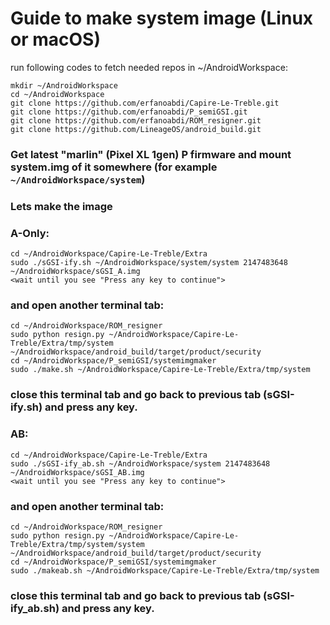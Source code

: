 # Guide to make system image (Linux or macOS)
run following codes to fetch needed repos in ~/AndroidWorkspace:
```
mkdir ~/AndroidWorkspace
cd ~/AndroidWorkspace
git clone https://github.com/erfanoabdi/Capire-Le-Treble.git
git clone https://github.com/erfanoabdi/P_semiGSI.git
git clone https://github.com/erfanoabdi/ROM_resigner.git
git clone https://github.com/LineageOS/android_build.git
```
### Get latest "marlin" (Pixel XL 1gen) P firmware and mount system.img of it somewhere (for example `~/AndroidWorkspace/system`)

### Lets make the image

### A-Only:
```
cd ~/AndroidWorkspace/Capire-Le-Treble/Extra
sudo ./sGSI-ify.sh ~/AndroidWorkspace/system/system 2147483648 ~/AndroidWorkspace/sGSI_A.img
<wait until you see "Press any key to continue">
```
### and open another terminal tab:
```
cd ~/AndroidWorkspace/ROM_resigner
sudo python resign.py ~/AndroidWorkspace/Capire-Le-Treble/Extra/tmp/system ~/AndroidWorkspace/android_build/target/product/security
cd ~/AndroidWorkspace/P_semiGSI/systemimgmaker
sudo ./make.sh ~/AndroidWorkspace/Capire-Le-Treble/Extra/tmp/system
```
### close this terminal tab and go back to previous tab (sGSI-ify.sh) and press any key.

### AB:
```
cd ~/AndroidWorkspace/Capire-Le-Treble/Extra
sudo ./sGSI-ify_ab.sh ~/AndroidWorkspace/system 2147483648 ~/AndroidWorkspace/sGSI_AB.img
<wait until you see "Press any key to continue">
```
### and open another terminal tab:
```
cd ~/AndroidWorkspace/ROM_resigner
sudo python resign.py ~/AndroidWorkspace/Capire-Le-Treble/Extra/tmp/system/system ~/AndroidWorkspace/android_build/target/product/security
cd ~/AndroidWorkspace/P_semiGSI/systemimgmaker
sudo ./makeab.sh ~/AndroidWorkspace/Capire-Le-Treble/Extra/tmp/system
```
### close this terminal tab and go back to previous tab (sGSI-ify_ab.sh) and press any key.
